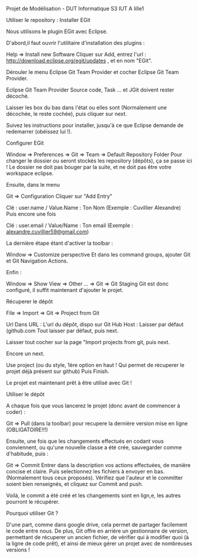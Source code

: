 Projet de Modélisation -  DUT Informatique S3 IUT A lille1

Utiliser le repository :
Installer EGit

Nous utilisons le plugin EGit avec Eclipse.

D'abord,il faut ouvrir l'utilitaire d'installation des plugins :

Help => Install new Software Cliquer sur Add, entrez l'url : http://download.eclipse.org/egit/updates , et en nom "EGit".

Dérouler le menu Eclipse Git Team Provider et cocher Eclipse Git Team Provider.

Eclipse Git Team Provider Source code, Task ... et JGit doivent rester décoché.

Laisser les box du bas dans l'état ou elles sont (Normalement une décochée, le reste cochée), puis cliquer sur next.

Suivez les instructions pour installer, jusqu'à ce que Eclipse demande de redemarrer (obéissez lui !).

Configurer EGit

Window => Preferences => Git => Team => Default Repository Folder Pour changer le dossier ou seront stockés les repository (dépôts), ça se passe ici ! Le dossier ne doit pas bouger par la suite, et ne doit pas être votre workspace eclipse.

Ensuite, dans le menu

Git => Configuration Cliquer sur "Add Entry"

Clé : user.name / Value.Name : Ton Nom (Exemple : Cuvillier Alexandre) Puis encore une fois

Clé : user.email / Value/Name : Ton email (Exemple : alexandre.cuvillier59@gmail.com) 

La dernière étape étant d'activer la toolbar :

Window => Customize perspective Et dans les command groups, ajouter Git et Git Navigation Actions.

Enfin :

Window => Show View => Other ... => Git => Git Staging Git est donc configuré, il suffit maintenant d'ajouter le projet.

Récuperer le dépôt

File => Import => Git => Project from Git

Url Dans URL : L'url du dépôt, dispo sur Git Hub Host : Laisser par défaut (github.com Tout laisser par défaut, puis next.

Laisser tout cocher sur la page "Import projects from git, puis next.

Encore un next.

Use project (ou du style, 1ère option en haut ! Qui permet de récuperer le projet déjà présent sur github) Puis Finish.

Le projet est maintenant prêt à être utilisé avec Git !

Utiliser le dépôt

A chaque fois que vous lancerez le projet (donc avant de commencer à coder) :

Git => Pull (dans la toolbar) pour recupere la dernière version mise en ligne (OBLIGATOIRE!!!) 

Ensuite, une fois que les changements effectués en codant vous conviennent, ou qu'une nouvelle classe a été crée, sauvegarder comme d'habitude, puis :

Git => Commit Entrer dans la description vos actions effectuées, de manière concise et claire. Puis selectionnez les fichiers à envoyer en bas. (Normalement tous ceux proposés). Vérifiez que l'auteur et le committer soient bien renseignés, et cliquez sur Commit and push.

Voilà, le commit a été créé et les changements sont en lign,e, les autres pourront le récupérer.

Pourquoi utiliser Git ?

D'une part, comme dans google drive, cela permet de partager facilement le code entre nous. De plus, Git offre en arrière un gestionnaire de version, permettant de récuperer un ancien fichier, de vérifier qui à modifier quoi (à la ligne de code prêt), et ainsi de mieux gérer un projet avec de nombreuses versions !
